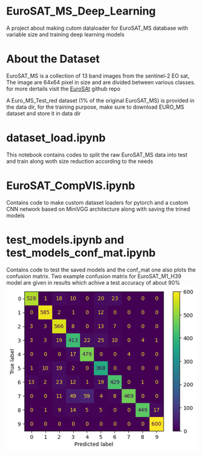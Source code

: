 # EuroSAT_MS_Deep_Learning
 A project about making cutom dataloader for EuroSAT_MS database with variable size and training deep learning models

# About the Dataset
 EuroSAT_MS is a collection of 13 band images from the sentinel-2 EO sat, The image are 64x64 pixel in size and are divided between various classes. for more dertails visit the [EuroSAt](https://github.com/phelber/EuroSAT) github repo

A Euro_MS_Test_red dataset (1% of the original EuroSAT_MS) is provided in the data dir, for the training purpose, make sure to download EURO_MS dataset and store it in data dir

# dataset_load.ipynb
 This notebook contains codes to split the raw EuroSAT_MS data into test and train along woth size reduction according to the needs

# EuroSAT_CompVIS.ipynb
 Contains code to make custom dataset loaders for pytorch and a custom CNN network based on MiniVGG architecture along with saving the trined models

# test_models.ipynb and test_models_conf_mat.ipynb
Contains code to test the saved models and the conf_mat one also plots the confusion matrix. Two example confusion matrix for EuroSAT_M1_H39 model are given in results which achive a test accuracy of about 90%
![plot](https://github.com/shrey160/EuroSAT_MS_Deep_Learning/blob/main/results/Conf_mat_M1_H39_idx.png)
